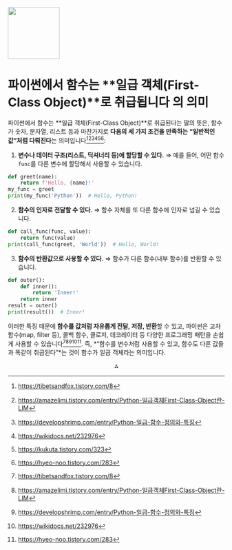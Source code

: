 <img src="https://r2cdn.perplexity.ai/pplx-full-logo-primary-dark%402x.png" class="logo" width="120"/>

# 파이썬에서 함수는 **일급 객체(First-Class Object)**로 취급됩니다 의 의미

파이썬에서 함수는 **일급 객체(First-Class Object)**로 취급된다는 말의 뜻은, 함수가 숫자, 문자열, 리스트 등과 마찬가지로 **다음의 세 가지 조건을 만족하는 “일반적인 값”처럼 다뤄진다**는 의미입니다[^1][^2][^3][^4][^5][^6]:

1. **변수나 데이터 구조(리스트, 딕셔너리 등)에 할당할 수 있다.**
⇒ 예를 들어, 어떤 함수 `func`를 다른 변수에 할당해서 사용할 수 있습니다.

```python
def greet(name):
    return f'Hello, {name}!'
my_func = greet
print(my_func('Python'))  # Hello, Python!
```

2. **함수의 인자로 전달할 수 있다.**
⇒ 함수 자체를 또 다른 함수에 인자로 넘길 수 있습니다.

```python
def call_func(func, value):
    return func(value)
print(call_func(greet, 'World'))  # Hello, World!
```

3. **함수의 반환값으로 사용할 수 있다.**
⇒ 함수가 다른 함수(내부 함수)를 반환할 수 있습니다.

```python
def outer():
    def inner():
        return 'Inner!'
    return inner
result = outer()
print(result())  # Inner!
```


이러한 특징 때문에 **함수를 값처럼 자유롭게 전달, 저장, 반환**할 수 있고,
파이썬은 고차 함수(map, filter 등), 콜백 함수, 클로저, 데코레이터 등 다양한 프로그래밍 패턴을 손쉽게 사용할 수 있습니다[^1][^2][^3][^4][^6].
즉, *“함수를 변수처럼 사용할 수 있고, 함수도 다른 값들과 똑같이 취급된다”*는 것이
함수가 일급 객체라는 의미입니다.

<div style="text-align: center">⁂</div>

[^1]: https://tibetsandfox.tistory.com/8

[^2]: https://amazelimi.tistory.com/entry/Python-일급객체First-Class-Object란-LIM

[^3]: https://developshrimp.com/entry/Python-일급-함수-정의와-특징

[^4]: https://wikidocs.net/232976

[^5]: https://kukuta.tistory.com/323

[^6]: https://hyeo-noo.tistory.com/283

[^7]: https://velog.io/@cataiden/python-first-class-obj

[^8]: https://victoria-k.tistory.com/entry/4-객체로서의-함수-일급-함수와-고위함수-데코레이터와-클로저

[^9]: https://panda5176.tistory.com/21

[^10]: https://inpa.tistory.com/entry/CS-👨‍💻-일급-객체first-class-object


